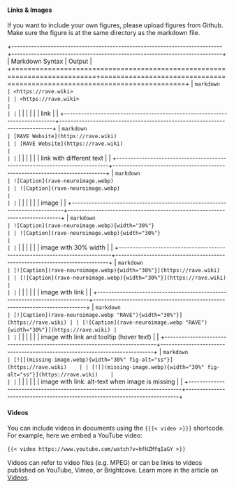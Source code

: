 #### Links & Images

If you want to include your own figures, please upload figures from Github. Make sure the figure is at the same directory as the markdown file.

+---------------------------------------------------------------------------+---------------------------------------------------------------------------+
| Markdown Syntax                                                           | Output                                                                    |
+===========================================================================+===========================================================================+
| ``` markdown                                                              | <https://rave.wiki>                                                       |
| <https://rave.wiki>                                                       |                                                                           |
| ```                                                                       |                                                                           |
|                                                                           |                                                                           |
| link                                                                      |                                                                           |
+---------------------------------------------------------------------------+---------------------------------------------------------------------------+
| ``` markdown                                                              | [RAVE Website](https://rave.wiki)                                         |
| [RAVE Website](https://rave.wiki)                                         |                                                                           |
| ```                                                                       |                                                                           |
|                                                                           |                                                                           |
| link with different text                                                  |                                                                           |
+---------------------------------------------------------------------------+---------------------------------------------------------------------------+
| ``` markdown                                                              | ![Caption](rave-neuroimage.webp)                                          |
| ![Caption](rave-neuroimage.webp)                                          |                                                                           |
| ```                                                                       |                                                                           |
|                                                                           |                                                                           |
| image                                                                     |                                                                           |
+---------------------------------------------------------------------------+---------------------------------------------------------------------------+
| ``` markdown                                                              | ![Caption](rave-neuroimage.webp){width="30%"}                             |
| ![Caption](rave-neuroimage.webp){width="30%"}                             |                                                                           |
| ```                                                                       |                                                                           |
|                                                                           |                                                                           |
| image with 30% width                                                      |                                                                           |
+---------------------------------------------------------------------------+---------------------------------------------------------------------------+
| ``` markdown                                                              | [![Caption](rave-neuroimage.webp){width="30%"}](https://rave.wiki)        |
| [![Caption](rave-neuroimage.webp){width="30%"}](https://rave.wiki)        |                                                                           |
| ```                                                                       |                                                                           |
|                                                                           |                                                                           |
| image with link                                                           |                                                                           |
+---------------------------------------------------------------------------+---------------------------------------------------------------------------+
| ``` markdown                                                              | [![Caption](rave-neuroimage.webp "RAVE"){width="30%"}](https://rave.wiki) |
| [![Caption](rave-neuroimage.webp "RAVE"){width="30%"}](https://rave.wiki) |                                                                           |
| ```                                                                       |                                                                           |
|                                                                           |                                                                           |
| image with link and tooltip (hover text)                                  |                                                                           |
+---------------------------------------------------------------------------+---------------------------------------------------------------------------+
| ``` markdown                                                              | [![](missing-image.webp){width="30%" fig-alt="ss"}](https://rave.wiki)    |
| [![](missing-image.webp){width="30%" fig-alt="ss"}](https://rave.wiki)    |                                                                           |
| ```                                                                       |                                                                           |
|                                                                           |                                                                           |
| image with link: alt-text when image is missing                           |                                                                           |
+---------------------------------------------------------------------------+---------------------------------------------------------------------------+

#### Videos

You can include videos in documents using the `{{{< video >}}}` shortcode. For example, here we embed a YouTube video:

``` {.markdown shortcodes="false"}
{{< video https://www.youtube.com/watch?v=hfHZMfqIaGY >}}
```

Videos can refer to video files (e.g. MPEG) or can be links to videos published on YouTube, Vimeo, or Brightcove. Learn more in the article on [Videos](https://quarto.org/docs/authoring/videos.html).
